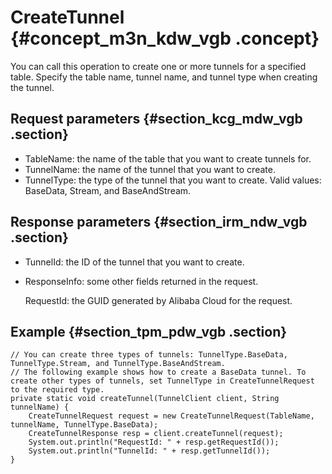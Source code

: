# CreateTunnel {#concept_m3n_kdw_vgb .concept}

You can call this operation to create one or more tunnels for a specified table. Specify the table name, tunnel name, and tunnel type when creating the tunnel.

## Request parameters {#section_kcg_mdw_vgb .section}

-   TableName: the name of the table that you want to create tunnels for.
-   TunnelName: the name of the tunnel that you want to create.
-   TunnelType: the type of the tunnel that you want to create. Valid values: BaseData, Stream, and BaseAndStream.

## Response parameters {#section_irm_ndw_vgb .section}

-   TunnelId: the ID of the tunnel that you want to create.
-   ResponseInfo: some other fields returned in the request.

    RequestId: the GUID generated by Alibaba Cloud for the request.


## Example {#section_tpm_pdw_vgb .section}

```
// You can create three types of tunnels: TunnelType.BaseData, TunnelType.Stream, and TunnelType.BaseAndStream.
// The following example shows how to create a BaseData tunnel. To create other types of tunnels, set TunnelType in CreateTunnelRequest to the required type.
private static void createTunnel(TunnelClient client, String tunnelName) {
    CreateTunnelRequest request = new CreateTunnelRequest(TableName, tunnelName, TunnelType.BaseData);
    CreateTunnelResponse resp = client.createTunnel(request);
    System.out.println("RequestId: " + resp.getRequestId());
    System.out.println("TunnelId: " + resp.getTunnelId());
}
```

